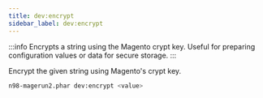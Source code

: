 ```yaml
---
title: dev:encrypt
sidebar_label: dev:encrypt
---
```


:::info
Encrypts a string using the Magento crypt key. Useful for preparing configuration values or data for secure storage.
:::

Encrypt the given string using Magento's crypt key.

```sh
n98-magerun2.phar dev:encrypt <value>
```
